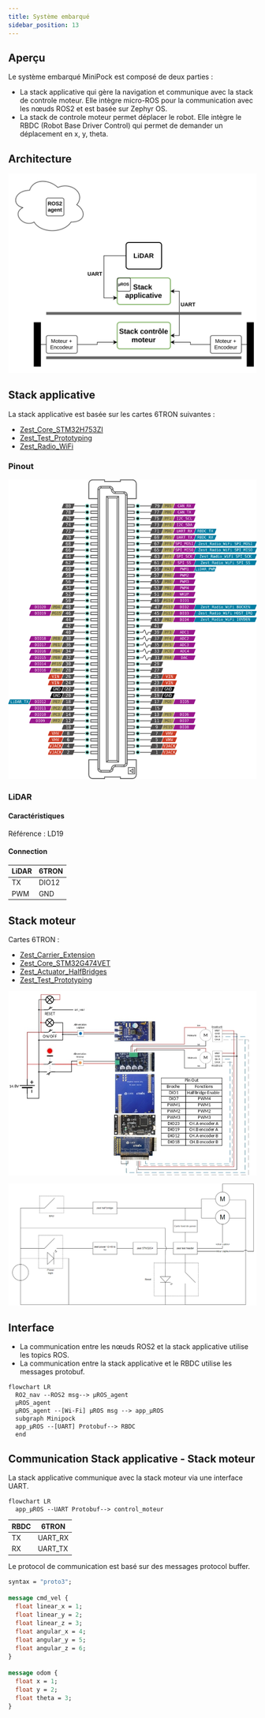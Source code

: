 ```yaml
---
title: Système embarqué
sidebar_position: 13
---
```


## Aperçu

Le système embarqué MiniPock est composé de deux parties :
- La stack applicative qui gère la navigation et communique avec la stack de controle moteur. Elle intègre micro-ROS pour la communication avec les nœuds ROS2 et est basée sur Zephyr OS.
- La stack de controle moteur permet déplacer le robot. Elle intègre le RBDC (Robot Base Driver Control) qui permet de demander un déplacement en x, y, theta.

## Architecture

![Architecture](../img/minipock_architecture_2.1.0.svg)

## Stack applicative

La stack applicative est basée sur les cartes 6TRON suivantes :
- [Zest_Core_STM32H753ZI](https://6tron.io/zest_core/zest_core_stm32h753zi_2_0_0)
- [Zest_Test_Prototyping](https://6tron.io/zest/zest_test_prototyping_1_0_0)
- [Zest_Radio_WiFi](https://6tron.io/zest/zest_radio_wifi_1_0_0)

### Pinout

![Pinout](../img/stack_applicative_pinout_2.1.0.svg)

### LiDAR

#### Caractéristiques

Référence : LD19

#### Connection

| LiDAR | 6TRON   |
| ----- | ------- |
| TX    | DIO12   |
| PWM   | GND     |

## Stack moteur

Cartes 6TRON :
- [Zest_Carrier_Extension](https://6tron.io/zest/zest_carrier_extension_1_0_0)
- [Zest_Core_STM32G474VET](https://6tron.io/zest/zest_core_stm32g474vet_1_0_0)
- [Zest_Actuator_HalfBridges](https://6tron.io/zest/zest_actuator_halfbridges_1_0_0)
- [Zest_Test_Prototyping](https://6tron.io/zest/zest_test_prototyping_1_0_0)

![image2](../img/574645014.jpg)

![image3](../img/553523925.png)

## Interface

- La communication entre les nœuds ROS2 et la stack applicative utilise les topics ROS.
- La communication entre la stack applicative et le RBDC utilise les messages protobuf.

```mermaid
flowchart LR
  RO2_nav --ROS2 msg--> µROS_agent
  µROS_agent
  µROS_agent --[Wi-Fi] µROS msg --> app_µROS
  subgraph Minipock
  app_µROS --[UART] Protobuf--> RBDC
  end

```

## Communication Stack applicative - Stack moteur

La stack applicative communique avec la stack moteur via une interface UART. 

```mermaid
flowchart LR
  app_µROS --UART Protobuf--> control_moteur
```
| RBDC | 6TRON   |
| ---- | ------- |
| TX   | UART_RX |
| RX   | UART_TX |

Le protocol de communication est basé sur des messages protocol buffer.

```protobuf
syntax = "proto3";

message cmd_vel {
  float linear_x = 1;
  float linear_y = 2;
  float linear_z = 3;
  float angular_x = 4;
  float angular_y = 5;
  float angular_z = 6;
}

message odom {
  float x = 1;
  float y = 2;
  float theta = 3;
}
```
